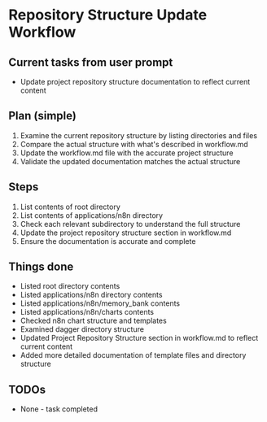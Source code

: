 # Repository Structure Update Workflow

## Current tasks from user prompt
- Update project repository structure documentation to reflect current content

## Plan (simple)
1. Examine the current repository structure by listing directories and files
2. Compare the actual structure with what's described in workflow.md
3. Update the workflow.md file with the accurate project structure
4. Validate the updated documentation matches the actual structure

## Steps
1. List contents of root directory
2. List contents of applications/n8n directory
3. Check each relevant subdirectory to understand the full structure
4. Update the project repository structure section in workflow.md
5. Ensure the documentation is accurate and complete

## Things done
- Listed root directory contents
- Listed applications/n8n directory contents
- Listed applications/n8n/memory_bank contents
- Listed applications/n8n/charts contents
- Checked n8n chart structure and templates
- Examined dagger directory structure
- Updated Project Repository Structure section in workflow.md to reflect current content
- Added more detailed documentation of template files and directory structure

## TODOs
- None - task completed 